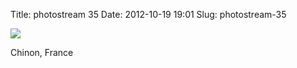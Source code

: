 Title: photostream 35
Date: 2012-10-19 19:01
Slug: photostream-35

[![](http://martinfowler.com/photos/35.jpg)](http://martinfowler.com/photos/35.html)

</p>

</p>

Chinon, France

</p>


